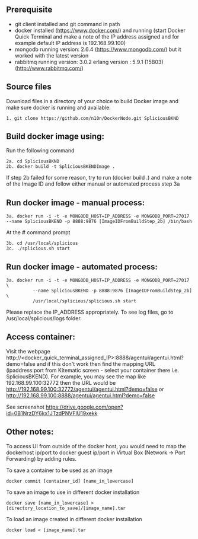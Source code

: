 ## Prerequisite
  - git client installed and git command in path
  - docker installed (https://www.docker.com/) and running (start Docker Quick Terminal and make a note of the IP address assigned and for example default IP address is 192.168.99.100)
  - mongodb running version: 2.6.4 (https://www.mongodb.com/) but it worked with the latest version
  - rabbitmq running version: 3.0.2 erlang version : 5.9.1 (15B03) (http://www.rabbitmq.com/)

## Source files
Download files in a directory of your choice to build Docker image and make sure docker is running and available: 

    1. git clone https://github.com/n10n/DockerNode.git SpliciousBKND

## Build docker image using: 
Run the following command 

    2a. cd SpliciousBKND
    2b. docker build -t SpliciousBKENDImage . 

  If step 2b failed for some reason, try to run (docker build .) and make a note of the Image ID and follow either manual or automated process step 3a
 
## Run docker image - manual process: 

    3a. docker run -i -t -e MONGODB_HOST=IP_ADDRESS -e MONGODB_PORT=27017 --name SpliciousBKEND -p 8888:9876 [ImageIDFromBuildStep_2b] /bin/bash
  
At the # command prompt
    
    3b. cd /usr/local/splicious
    3c. ./splicious.sh start
  
## Run docker image - automated process: 

    3a. docker run -i -t -e MONGODB_HOST=IP_ADDRESS -e MONGODB_PORT=27017 \
              --name SpliciousBKEND -p 8888:9876 [ImageIDFromBuildStep_2b] \
              /usr/local/splicious/splicious.sh start
  
Please replace the IP_ADDRESS appropriately. To see log files, go to /usr/local/splicious/logs folder.

## Access container:

Visit the webpage http://<docker_quick_terminal_assigned_IP>:8888/agentui/agentui.html?demo=false and if this don't work then find the mapping URL (ipaddress:port from Kitematic screen - select your container there i.e. SpliciousBKEND). For example, you may see the map like 192.168.99.100:32772 then the URL would be http://192.168.99.100:32772/agentui/agentui.html?demo=false or http://192.168.99.100:8888/agentui/agentui.html?demo=false

See screenshot 
https://drive.google.com/open?id=0B1NrzDY6kx1JTzdPNVFlU19xekk

## Other notes:

To access UI from outside of the docker host, you would need to map the dockerhost ip/port to docker guest ip/port in Virtual Box (Network -> Port Forwarding) by adding rules.

To save a container to be used as an image

    docker commit [container_id] [name_in_lowercase]

To save an image to use in different docker installation

    docker save [name_in_lowercase] > [directory_location_to_save]/[image_name].tar

To load an image created in different docker installation 

    docker load < [image_name].tar
